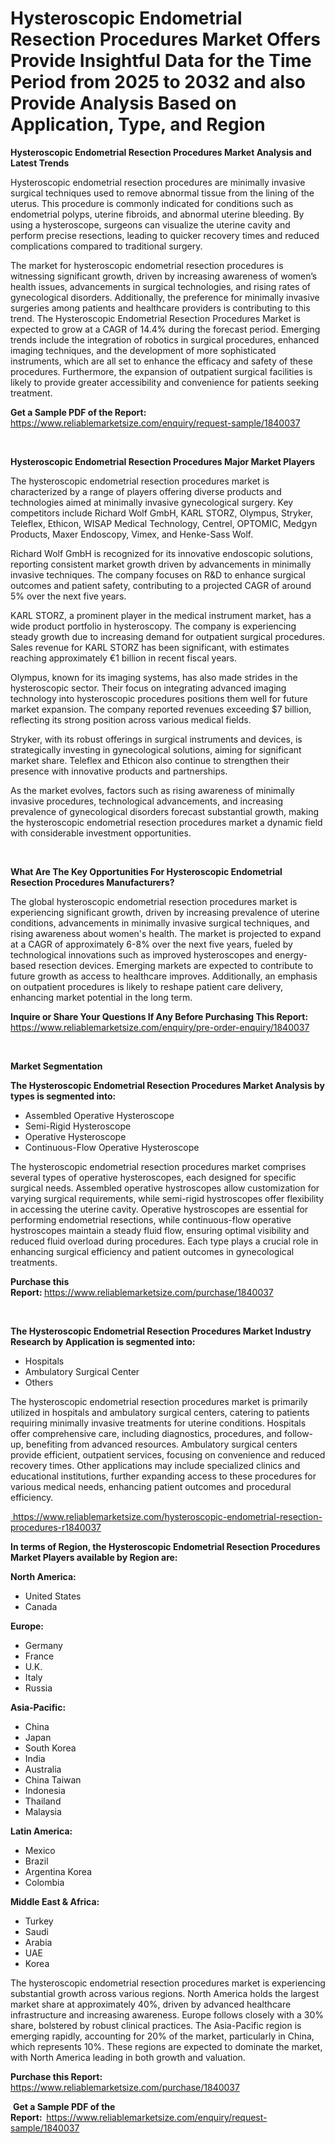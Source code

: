 <p><h1>Hysteroscopic Endometrial Resection Procedures Market Offers Provide Insightful Data for the Time Period from 2025 to 2032 and also Provide Analysis Based on Application, Type, and Region</h1></p><p><strong>Hysteroscopic Endometrial Resection Procedures Market Analysis and Latest Trends</strong></p>
<p><p>Hysteroscopic endometrial resection procedures are minimally invasive surgical techniques used to remove abnormal tissue from the lining of the uterus. This procedure is commonly indicated for conditions such as endometrial polyps, uterine fibroids, and abnormal uterine bleeding. By using a hysteroscope, surgeons can visualize the uterine cavity and perform precise resections, leading to quicker recovery times and reduced complications compared to traditional surgery.</p><p>The market for hysteroscopic endometrial resection procedures is witnessing significant growth, driven by increasing awareness of women’s health issues, advancements in surgical technologies, and rising rates of gynecological disorders. Additionally, the preference for minimally invasive surgeries among patients and healthcare providers is contributing to this trend. The Hysteroscopic Endometrial Resection Procedures Market is expected to grow at a CAGR of 14.4% during the forecast period. Emerging trends include the integration of robotics in surgical procedures, enhanced imaging techniques, and the development of more sophisticated instruments, which are all set to enhance the efficacy and safety of these procedures. Furthermore, the expansion of outpatient surgical facilities is likely to provide greater accessibility and convenience for patients seeking treatment.</p></p>
<p><strong>Get a Sample PDF of the Report:&nbsp;</strong> <a href="https://www.reliablemarketsize.com/enquiry/request-sample/1840037?utm_campaign=1143&utm_medium=2&utm_source=Github&utm_content=ia&utm_term=19042025&utm_id=hysteroscopic-endometrial-resection-procedures">https://www.reliablemarketsize.com/enquiry/request-sample/1840037</a></p>
<p>&nbsp;</p>
<p><strong>Hysteroscopic Endometrial Resection Procedures Major Market Players</strong></p>
<p><p>The hysteroscopic endometrial resection procedures market is characterized by a range of players offering diverse products and technologies aimed at minimally invasive gynecological surgery. Key competitors include Richard Wolf GmbH, KARL STORZ, Olympus, Stryker, Teleflex, Ethicon, WISAP Medical Technology, Centrel, OPTOMIC, Medgyn Products, Maxer Endoscopy, Vimex, and Henke-Sass Wolf.</p><p>Richard Wolf GmbH is recognized for its innovative endoscopic solutions, reporting consistent market growth driven by advancements in minimally invasive techniques. The company focuses on R&D to enhance surgical outcomes and patient safety, contributing to a projected CAGR of around 5% over the next five years.</p><p>KARL STORZ, a prominent player in the medical instrument market, has a wide product portfolio in hysteroscopy. The company is experiencing steady growth due to increasing demand for outpatient surgical procedures. Sales revenue for KARL STORZ has been significant, with estimates reaching approximately €1 billion in recent fiscal years.</p><p>Olympus, known for its imaging systems, has also made strides in the hysteroscopic sector. Their focus on integrating advanced imaging technology into hysteroscopic procedures positions them well for future market expansion. The company reported revenues exceeding $7 billion, reflecting its strong position across various medical fields.</p><p>Stryker, with its robust offerings in surgical instruments and devices, is strategically investing in gynecological solutions, aiming for significant market share. Teleflex and Ethicon also continue to strengthen their presence with innovative products and partnerships.</p><p>As the market evolves, factors such as rising awareness of minimally invasive procedures, technological advancements, and increasing prevalence of gynecological disorders forecast substantial growth, making the hysteroscopic endometrial resection procedures market a dynamic field with considerable investment opportunities.</p></p>
<p>&nbsp;</p>
<p><strong>What Are The Key Opportunities For Hysteroscopic Endometrial Resection Procedures Manufacturers?</strong></p>
<p><p>The global hysteroscopic endometrial resection procedures market is experiencing significant growth, driven by increasing prevalence of uterine conditions, advancements in minimally invasive surgical techniques, and rising awareness about women's health. The market is projected to expand at a CAGR of approximately 6-8% over the next five years, fueled by technological innovations such as improved hysteroscopes and energy-based resection devices. Emerging markets are expected to contribute to future growth as access to healthcare improves. Additionally, an emphasis on outpatient procedures is likely to reshape patient care delivery, enhancing market potential in the long term.</p></p>
<p><strong>Inquire or Share Your Questions If Any Before Purchasing This Report:</strong> <a href="https://www.reliablemarketsize.com/enquiry/pre-order-enquiry/1840037?utm_campaign=1143&utm_medium=2&utm_source=Github&utm_content=ia&utm_term=19042025&utm_id=hysteroscopic-endometrial-resection-procedures">https://www.reliablemarketsize.com/enquiry/pre-order-enquiry/1840037</a></p>
<p>&nbsp;</p>
<p><strong>Market Segmentation</strong></p>
<p><strong>The Hysteroscopic Endometrial Resection Procedures Market Analysis by types is segmented into:</strong></p>
<p><ul><li>Assembled Operative Hysteroscope</li><li>Semi-Rigid Hysteroscope</li><li>Operative Hysteroscope</li><li>Continuous-Flow Operative Hysteroscope</li></ul></p>
<p><p>The hysteroscopic endometrial resection procedures market comprises several types of operative hysteroscopes, each designed for specific surgical needs. Assembled operative hystroscopes allow customization for varying surgical requirements, while semi-rigid hystroscopes offer flexibility in accessing the uterine cavity. Operative hystroscopes are essential for performing endometrial resections, while continuous-flow operative hystroscopes maintain a steady fluid flow, ensuring optimal visibility and reduced fluid overload during procedures. Each type plays a crucial role in enhancing surgical efficiency and patient outcomes in gynecological treatments.</p></p>
<p><strong>Purchase this Report:&nbsp;</strong><a href="https://www.reliablemarketsize.com/purchase/1840037?utm_campaign=1143&utm_medium=2&utm_source=Github&utm_content=ia&utm_term=19042025&utm_id=hysteroscopic-endometrial-resection-procedures">https://www.reliablemarketsize.com/purchase/1840037</a></p>
<p>&nbsp;</p>
<p><strong>The Hysteroscopic Endometrial Resection Procedures Market Industry Research by Application is segmented into:</strong></p>
<p><ul><li>Hospitals</li><li>Ambulatory Surgical Center</li><li>Others</li></ul></p>
<p><p>The hysteroscopic endometrial resection procedures market is primarily utilized in hospitals and ambulatory surgical centers, catering to patients requiring minimally invasive treatments for uterine conditions. Hospitals offer comprehensive care, including diagnostics, procedures, and follow-up, benefiting from advanced resources. Ambulatory surgical centers provide efficient, outpatient services, focusing on convenience and reduced recovery times. Other applications may include specialized clinics and educational institutions, further expanding access to these procedures for various medical needs, enhancing patient outcomes and procedural efficiency.</p></p>
<p><a href="https://www.reliablemarketsize.com/hysteroscopic-endometrial-resection-procedures-r1840037?utm_campaign=1143&utm_medium=2&utm_source=Github&utm_content=ia&utm_term=19042025&utm_id=hysteroscopic-endometrial-resection-procedures">&nbsp;https://www.reliablemarketsize.com/hysteroscopic-endometrial-resection-procedures-r1840037</a></p>
<p><strong>In terms of Region, the Hysteroscopic Endometrial Resection Procedures Market Players available by Region are:</strong></p>
<p>
    <p> <strong> North America: </strong>
        <ul>
            <li>United States</li>
            <li>Canada</li>
        </ul>
        </p> 
    <p> <strong> Europe: </strong>
        <ul>
            <li>Germany</li>
            <li>France</li>
            <li>U.K.</li>
            <li>Italy</li>
            <li>Russia</li>
        </ul>
        </p> 
    <p> <strong> Asia-Pacific: </strong>
        <ul>
            <li>China</li>
            <li>Japan</li>
            <li>South Korea</li>
            <li>India</li>
            <li>Australia</li>
            <li>China Taiwan</li>
            <li>Indonesia</li>
            <li>Thailand</li>
            <li>Malaysia</li>
        </ul>
        </p> 
    <p> <strong> Latin America: </strong>
        <ul>
            <li>Mexico</li>
            <li>Brazil</li>
            <li>Argentina Korea</li>
            <li>Colombia</li>
        </ul>
        </p> 
    <p> <strong> Middle East & Africa: </strong>
        <ul>
            <li>Turkey</li>
            <li>Saudi</li>
            <li>Arabia</li>
            <li>UAE</li>
            <li>Korea</li>
        </ul>
    </p>
    </p>
<p><p>The hysteroscopic endometrial resection procedures market is experiencing substantial growth across various regions. North America holds the largest market share at approximately 40%, driven by advanced healthcare infrastructure and increasing awareness. Europe follows closely with a 30% share, bolstered by robust clinical practices. The Asia-Pacific region is emerging rapidly, accounting for 20% of the market, particularly in China, which represents 10%. These regions are expected to dominate the market, with North America leading in both growth and valuation.</p></p>
<p><strong>Purchase this Report: </strong><a href="https://www.reliablemarketsize.com/purchase/1840037?utm_campaign=1143&utm_medium=2&utm_source=Github&utm_content=ia&utm_term=19042025&utm_id=hysteroscopic-endometrial-resection-procedures">https://www.reliablemarketsize.com/purchase/1840037</a></p>
<p>&nbsp;<strong>Get a Sample PDF of the Report:&nbsp;&nbsp;</strong><a href="https://www.reliablemarketsize.com/enquiry/request-sample/1840037?utm_campaign=1143&utm_medium=2&utm_source=Github&utm_content=ia&utm_term=19042025&utm_id=hysteroscopic-endometrial-resection-procedures">https://www.reliablemarketsize.com/enquiry/request-sample/1840037</a></p>
<p><strong></strong></p>
<p><p></p><p></p><p></p></p>